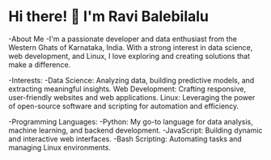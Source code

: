  # Hi there! 👋 I'm Ravi Balebilalu
-About Me
-I'm a passionate developer and data enthusiast from the Western Ghats of Karnataka, India. With a strong interest in data science, web development, and Linux, I love exploring and creating solutions that make a difference.

-Interests:
-Data Science: Analyzing data, building predictive models, and extracting meaningful insights.
Web Development: Crafting responsive, user-friendly websites and web applications.
Linux: Leveraging the power of open-source software and scripting for automation and efficiency.

-Programming Languages:
-Python: My go-to language for data analysis, machine learning, and backend development.
-JavaScript: Building dynamic and interactive web interfaces.
-Bash Scripting: Automating tasks and managing Linux environments.





<!---
ravibalebilalu/ravibalebilalu is a ✨ special ✨ repository because its `README.md` (this file) appears on your GitHub profile.
You can click the Preview link to take a look at your changes.
--->
